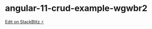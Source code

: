 # angular-11-crud-example-wgwbr2

[Edit on StackBlitz ⚡️](https://stackblitz.com/edit/angular-11-crud-example-wgwbr2)